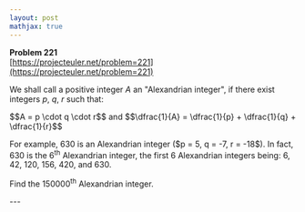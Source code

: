 ```yaml
---
layout: post
mathjax: true
---
```

**Problem 221**  
[https://projecteuler.net/problem=221](https://projecteuler.net/problem=221)

<p>We shall call a positive integer <var>A</var> an "Alexandrian integer", if there exist integers <var>p</var>, <var>q</var>, <var>r</var> such that:</p>

<p class="center">$$A = p \cdot q \cdot r$$
and
$$\dfrac{1}{A} = \dfrac{1}{p} + \dfrac{1}{q} + \dfrac{1}{r}$$</p>

<p>For example, 630 is an Alexandrian integer ($p = 5, q = -7, r = -18$).
In fact, 630 is the 6<sup>th</sup> Alexandrian integer,  the first 6 Alexandrian integers being: 6, 42, 120, 156, 420, and 630.</p>

<p>Find the 150000<sup>th</sup> Alexandrian integer.</p>
---
